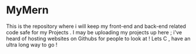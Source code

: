 # MyMern 
This is the repository where i will keep my front-end and back-end related code safe for my Projects . I may be uploading my projects up here ; i've heard of hosting websites on Githubs for people to look at ! Lets C , have an ultra long way to go !
